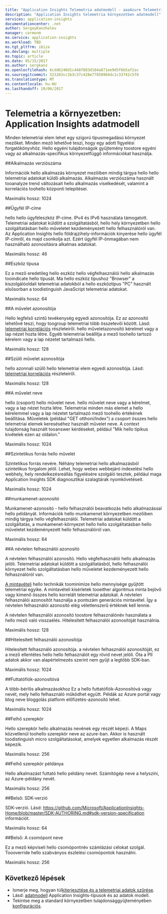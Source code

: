 ```yaml
---
title: "Application Insights Telemetria adatmodell - aaaAzure Telemetriai környezetben |} Microsoft Docs"
description: "Application Insights telemetria környezetben adatmodell"
services: application-insights
documentationcenter: .net
author: SergeyKanzhelev
manager: carmonm
ms.service: application-insights
ms.workload: TBD
ms.tgt_pltfrm: ibiza
ms.devlang: multiple
ms.topic: article
ms.date: 05/15/2017
ms.author: sergkanz
ms.openlocfilehash: 6cdd6240d1c448f883d104a871ee9d5f6b5af2ac
ms.sourcegitcommit: 523283cc1b3c37c428e77850964dc1c33742c5f0
ms.translationtype: MT
ms.contentlocale: hu-HU
ms.lasthandoff: 10/06/2017
---
```

# <a name="telemetry-context-application-insights-data-model"></a>Telemetria a környezetben: Application Insights adatmodell

Minden telemetriai elem lehet egy szigorú típusmegadású környezet mezőket. Minden mező lehetővé teszi, hogy egy adott figyelési forgatókönyvhöz. Hello egyéni tulajdonságok gyűjtemény toostore egyéni vagy az alkalmazás-specifikus környezetfüggő információkat használja.


##<a name="application-version"></a>Alkalmazás verziószáma

Információk hello alkalmazás környezet mezőiben mindig tárgya hello hello telemetriai adatokat küldő alkalmazás. Alkalmazás verziószáma használt tooanalyze trend változásait hello alkalmazás viselkedését, valamint a korrelációs toohello központi telepítései.

Maximális hossz: 1024


##<a name="client-ip-address"></a>Ügyfél IP-címe

hello hello ügyféleszköz IP-címe. IPv4 és IPv6 használata támogatott. Telemetriai adatokat küldött a szolgáltatásból, hello hely környezetben hello szolgáltatásban hello műveletet kezdeményezett hello felhasználóról van. Az Application Insights hello földrajzihely-információk kinyerése hello ügyfél IP-címről, és majd csonkolja azt. Ezért ügyfél IP-önmagában nem használható azonosításra alkalmas adatokat. 

Maximális hossz: 46


##<a name="device-type"></a>Eszköz típusa

Ez a mező eredetileg hello eszköz hello végfelhasználói hello alkalmazás tooindicate hello típusát. Ma hello eszköz típushoz "Browser" a kiszolgálóoldali telemetriai adatokból a hello eszköztípus "PC" használt elsősorban a toodistinguish JavaScript telemetriai adatokat.

Maximális hossz: 64


##<a name="operation-id"></a>A művelet azonosítója

Hello legfelső szintű tevékenység egyedi azonosítója. Ez az azonosító lehetővé teszi, hogy toogroup telemetriai több összetevői között. Lásd: [telemetriai korrelációs](application-insights-correlation.md) részleteiről. hello műveletazonosító kérelmet vagy a lap nézet hozta létre. Egyéb telemetriai beállítja a mező toohello tartozó kérelem vagy a lap nézetet tartalmazó hello. 

Maximális hossz: 128


##<a name="parent-operation-id"></a>Szülő művelet azonosítója

hello azonnali szülő hello telemetriai elem egyedi azonosítója. Lásd: [telemetriai korrelációs](application-insights-correlation.md) részleteiről.

Maximális hossz: 128


##<a name="operation-name"></a>A művelet neve

hello (csoport) hello művelet neve. hello művelet neve vagy a kérelmet, vagy a lap nézet hozta létre. Telemetriai minden más elemet a hello kérelemmel vagy a lap nézetet tartalmazó mező toohello értékének beállítása. Műveletek (például "GET otthoni/Index") a csoport összes hello telemetriai elemek kereséséhez használt művelet neve. A context tulajdonság használt tooanswer kérdéseket, például "Mik hello tipikus kivételek ezen az oldalon."

Maximális hossz: 1024


##<a name="synthetic-source-of-hello-operation"></a>Szintetikus forrás hello művelet

Szintetikus forrás nevére. Néhány telemetriai hello alkalmazásból szintetikus forgalom jelöl. Lehet, hogy webes webbejáró indexelési hello webhely, hely rendelkezésreállás figyelésére szolgáló tesztek, például maga Application Insights SDK diagnosztikai szalagtárak nyomkövetéseit.

Maximális hossz: 1024


##<a name="session-id"></a>munkamenet-azonosító

Munkamenet-azonosító - hello felhasználói beavatkozás hello alkalmazással hello példányát. Információk hello munkamenet környezetben mezőiben mindig tárgya hello végfelhasználói. Telemetriai adatokat küldött a szolgáltatás, a munkamenet-környezet hello hello szolgáltatásban hello műveletet kezdeményezett hello felhasználóról van.

Maximális hossz: 64


##<a name="anonymous-user-id"></a>A névtelen felhasználói azonosító

A névtelen felhasználói azonosító. Hello végfelhasználói hello alkalmazás jelöli. Telemetriai adatokat küldött a szolgáltatásból, hello felhasználói környezet hello szolgáltatásban hello műveletet kezdeményezett hello felhasználóról van.

[A mintavételi](app-insights-sampling.md) hello technikák toominimize hello mennyisége gyűjtött telemetriai egyike. A mintavételi kísérletek tooeither algoritmus minta bejövő vagy kimenő összes hello korrelált telemetriai adatokat. A névtelen felhasználói azonosítót használja a pontszám generációs mintavétel. Így a névtelen felhasználói azonosító elég véletlenszerű értéknek kell lennie. 

A névtelen felhasználói azonosító toostore felhasználónév használata a hello mező való visszaélés. Hitelesített felhasználói azonosítóját használnia.

Maximális hossz: 128


##<a name="authenticated-user-id"></a>Hitelesített felhasználó azonosítója

Hitelesített felhasználó azonosítója. a névtelen felhasználói azonosítóját, ez a mező ellentétes hello hello felhasználót egy rövid nevet jelöli. Óta a PII adatok akkor van alapértelmezés szerint nem gyűjt a legtöbb SDK-ban.

Maximális hossz: 1024


##<a name="account-id"></a>Futtatófiók-azonosítóvá

A több-bérlős alkalmazásokhoz Ez a hello futtatófiók-Azonosítóvá vagy nevét, mely hello felhasználó működhet együtt. Példák az Azure portál vagy blog neve bloggolás platform előfizetés-azonosító lehet.

Maximális hossz: 1024


##<a name="cloud-role"></a>Felhő szerepkör

Hello szerepkör hello alkalmazás nevének egy részét képezi. A Maps közvetlenül toohello szerepkör neve az azure-ban. Akkor is használt toodistinguish micro szolgáltatásokat, amelyek egyetlen alkalmazás részét képezik.

Maximális hossz: 256


##<a name="cloud-role-instance"></a>Felhő szerepkör példánya

Hello alkalmazást futtató hello példány nevét. Számítógép neve a helyszíni, az Azure-példány nevét.

Maximális hossz: 256


##<a name="internal-sdk-version"></a>Belső: SDK-verzió

SDK-verzió. Lásd: https://github.com/Microsoft/ApplicationInsights-Home/blob/master/SDK-AUTHORING.md#sdk-version-specification információt.

Maximális hossz: 64


##<a name="internal-node-name"></a>Belső: A csomópont neve

Ez a mező képviseli hello csomópontnév számlázási célokat szolgál. Toooverride hello szabványos észlelési csomópontok használni.

Maximális hossz: 256


## <a name="next-steps"></a>Következő lépések

- Ismerje meg, hogyan túl[kiterjesztése és a telemetriai adatok szűrése](app-insights-api-filtering-sampling.md).
- Lásd: [adatmodell](application-insights-data-model.md) Application Insights-típusok és az adatok modell.
- Tekintse meg a standard környezetben tulajdonsággyűjteményében [konfigurációs](app-insights-configuration-with-applicationinsights-config.md#telemetry-initializers-aspnet).

